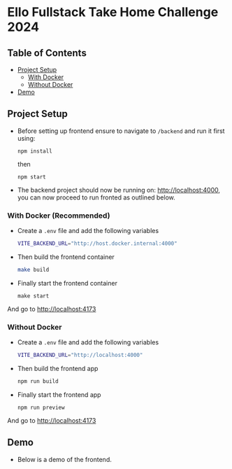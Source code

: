 # Ello Fullstack Take Home Challenge 2024

## Table of Contents

- [Project Setup](#project-setup)
  - [With Docker](#with-docker-recommended)
  - [Without Docker](#without-docker)
- [Demo](#demo)

## Project Setup

- Before setting up frontend ensure to navigate to `/backend` and run it first using:

  ```
  npm install
  ```

  then

  ```
  npm start
  ```

- The backend project should now be running on: [http://localhost:4000](http://localhost:4000), you can now proceed to run fronted as outlined below.

### With Docker (Recommended)

- Create a `.env` file and add the following variables

  ```bash
  VITE_BACKEND_URL="http://host.docker.internal:4000"
  ```

- Then build the frontend container

  ```bash
  make build
  ```

- Finally start the frontend container

  ```
  make start
  ```

And go to [http://localhost:4173](http://localhost:4173)

### Without Docker

- Create a `.env` file and add the following variables

  ```bash
  VITE_BACKEND_URL="http://localhost:4000"
  ```

- Then build the frontend app

  ```bash
  npm run build
  ```

- Finally start the frontend app

  ```
  npm run preview
  ```

And go to [http://localhost:4173](http://localhost:4173)

## Demo

- Below is a demo of the frontend.
